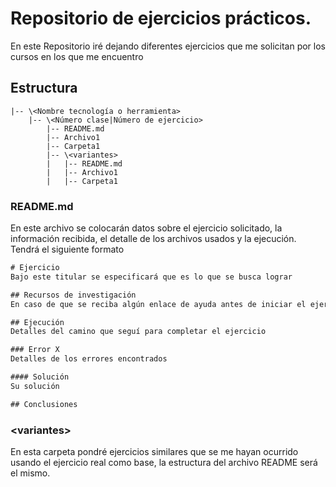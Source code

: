 # Repositorio de ejercicios prácticos.

En este Repositorio iré dejando diferentes ejercicios que me solicitan por los cursos en los que me encuentro

## Estructura
``` 
|-- \<Nombre tecnología o herramienta>
    |-- \<Número clase|Número de ejercicio>
        |-- README.md
        |-- Archivo1
        |-- Carpeta1
        |-- \<variantes>
        |   |-- README.md
        |   |-- Archivo1
        |   |-- Carpeta1
```
### README.md
En este archivo se colocarán datos sobre el ejercicio solicitado, la información recibida, el detalle de los archivos usados y la ejecución.
Tendrá el siguiente formato
```txt
# Ejercicio
Bajo este titular se especificará que es lo que se busca lograr

## Recursos de investigación
En caso de que se reciba algún enlace de ayuda antes de iniciar el ejercicio 

## Ejecución
Detalles del camino que seguí para completar el ejercicio

### Error X
Detalles de los errores encontrados

#### Solución
Su solución

## Conclusiones

```

### \<variantes>
En esta carpeta pondré ejercicios similares que se me hayan ocurrido usando el ejercicio real como base, la estructura del archivo README será el mismo.


